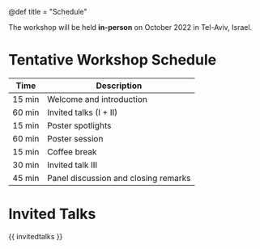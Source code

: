 @def title = "Schedule"

The workshop will be held **in-person** on October 2022 in Tel-Aviv, Israel.

# Tentative Workshop Schedule

| Time | Description |
|-----------|-----------|
| 15 min | Welcome and introduction | 
| 60 min | Invited talks (I + II) |
| 15 min | Poster spotlights |
| 60 min | Poster session |
| 15 min | Coffee break |
| 30 min | Invited talk III |
| 45 min | Panel discussion and closing remarks |


# Invited Talks

{{ invitedtalks }}